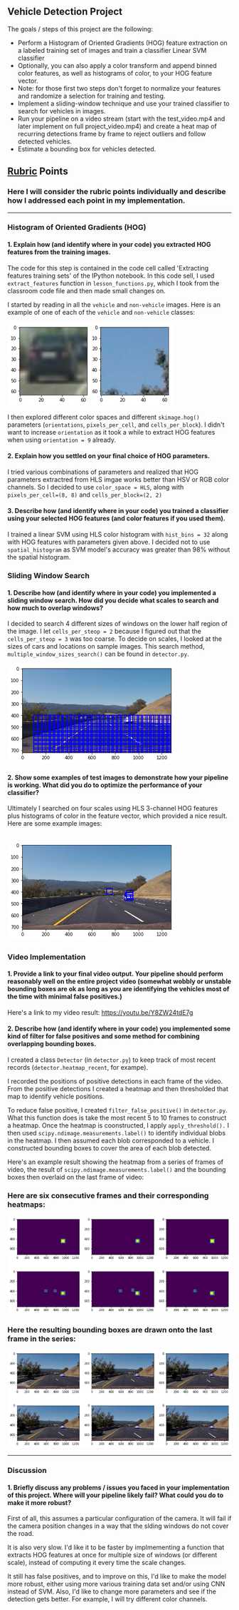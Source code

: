 


**Vehicle Detection Project**
--------------------------------------

The goals / steps of this project are the following:

* Perform a Histogram of Oriented Gradients (HOG) feature extraction on a labeled training set of images and train a classifier Linear SVM classifier
* Optionally, you can also apply a color transform and append binned color features, as well as histograms of color, to your HOG feature vector. 
* Note: for those first two steps don't forget to normalize your features and randomize a selection for training and testing.
* Implement a sliding-window technique and use your trained classifier to search for vehicles in images.
* Run your pipeline on a video stream (start with the test_video.mp4 and later implement on full project_video.mp4) and create a heat map of recurring detections frame by frame to reject outliers and follow detected vehicles.
* Estimate a bounding box for vehicles detected.

[//]: # (Image References)
[image1]: ./output_images/car_not_car.png
[image2]: ./output_images/HOG_example.jpg
[image3]: ./output_images/sliding_windows.jpg
[image4]: ./output_images/sliding_window.jpg
[image5]: ./output_images/bboxes_and_heat.png
[image6]: ./output_images/labels_map.png
[image7]: ./output_images/output_bboxes.png

## [Rubric](https://review.udacity.com/#!/rubrics/513/view) Points
### Here I will consider the rubric points individually and describe how I addressed each point in my implementation.  

---

### Histogram of Oriented Gradients (HOG)

#### 1. Explain how (and identify where in your code) you extracted HOG features from the training images.

The code for this step is contained in the code cell called 'Extracting features training sets' of the IPython notebook.  In this code sell, I used `extract_features` function in `lesson_functions.py`, which I took from the classroom code file and then made small changes on.

I started by reading in all the `vehicle` and `non-vehicle` images.  Here is an example of one of each of the `vehicle` and `non-vehicle` classes:

![alt text][image1]

I then explored different color spaces and different `skimage.hog()` parameters (`orientations`, `pixels_per_cell`, and `cells_per_block`).  I didn't want to increase `orientation` as it took a while to extract HOG features when using `orientation = 9` already.


#### 2. Explain how you settled on your final choice of HOG parameters.

I tried various combinations of parameters and realized that HOG parameters extractred from HLS imgae works better than HSV or RGB color channels. So I decided to use `color_space = HLS`, along with `pixels_per_cell=(8, 8)` and `cells_per_block=(2, 2)`

#### 3. Describe how (and identify where in your code) you trained a classifier using your selected HOG features (and color features if you used them).

I trained a linear SVM using HLS color histogram with `hist_bins = 32` along with HOG features with parameters given above. I decided not to use `spatial_histogram` as SVM model's accuracy was greater than 98% without the spatial histogram.

### Sliding Window Search

#### 1. Describe how (and identify where in your code) you implemented a sliding window search.  How did you decide what scales to search and how much to overlap windows?

I decided to search 4 different sizes of windows on the lower half region of the image. I let `cells_per_steop = 2` because I figured out that the `cells_per_steop = 3`  was too coarse. To decide on scales, I looked at the sizes of cars and locations on sample images. This search method, `multiple_window_sizes_search()` can be found in `detector.py`.

![alt text][image3]

#### 2. Show some examples of test images to demonstrate how your pipeline is working.  What did you do to optimize the performance of your classifier?

Ultimately I searched on four scales using HLS 3-channel HOG features plus histograms of color in the feature vector, which provided a nice result.  Here are some example images:

![alt text][image4]
---

### Video Implementation

#### 1. Provide a link to your final video output.  Your pipeline should perform reasonably well on the entire project video (somewhat wobbly or unstable bounding boxes are ok as long as you are identifying the vehicles most of the time with minimal false positives.)
Here's a link to my video result: https://youtu.be/Y8ZW24tdE7g


#### 2. Describe how (and identify where in your code) you implemented some kind of filter for false positives and some method for combining overlapping bounding boxes.

I created a class `Detector` (in `detector.py`) to keep track of most recent records (`detector.heatmap_recent`, for exampe).

I recorded the positions of positive detections in each frame of the video.  From the positive detections I created a heatmap and then thresholded that map to identify vehicle positions. 

To reduce false positive, I created `filter_false_positive()` in `detector.py`. What this function does is take the most recent 5 to 10 frames to construct a heatmap. Once the heatmap is coonstructed, I apply `apply_threshold().`
I then used `scipy.ndimage.measurements.label()` to identify individual blobs in the heatmap.  I then assumed each blob corresponded to a vehicle.  I constructed bounding boxes to cover the area of each blob detected.  

Here's an example result showing the heatmap from a series of frames of video, the result of `scipy.ndimage.measurements.label()` and the bounding boxes then overlaid on the last frame of video:

### Here are six consecutive frames and their corresponding heatmaps:
![alt text][image5]


### Here the resulting bounding boxes are drawn onto the last frame in the series:
![alt text][image7]



---

### Discussion

#### 1. Briefly discuss any problems / issues you faced in your implementation of this project.  Where will your pipeline likely fail?  What could you do to make it more robust?

First of all, this assumes a particular configuration of the camera. It will fail if the camera position changes in a way that the slding windows do not cover the road.

It is also very slow. I'd like it to be faster by implmementing a function that extracts HOG features at once for multiple size of windows (or different scale), instead of computing it every time the scale changes.

It still has false positives, and to improve on this, I'd like to make the model more robust, either using more various training data set and/or using CNN instead of SVM. Also, I'd like to change more parameters and see if the detection gets better. For example, I will try different color channels.